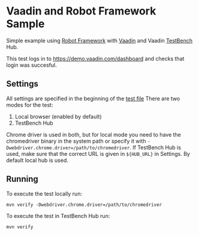 # Vaadin and Robot Framework Sample
Simple example using [Robot Framework](http://robotframework.org/) with [Vaadin](https://vaadin.com/framework) and Vaadin [TestBench](https://vaadin.com/testbench) Hub. 

This test logs in to https://demo.vaadin.com/dashboard and checks that login was succesful.

## Settings

All settings are specified in the beginning of the [test file](src/test/robotframework/acceptance/dashboard-login.robot)
There are two modes for the test:

 1. Local browser (enabled by default)
 2. TestBench Hub
 
Chrome driver is used in both, but for local mode you need to have the chromedriver binary in the system path or specify it with `-Dwebdriver.chrome.driver=/path/to/chromedriver`.
If TestBench Hub is used, make sure that the correct URL is given in `${HUB_URL}` in Settings. By default local hub is used.

## Running

To execute the test locally run:

    mvn verify -Dwebdriver.chrome.driver=/path/to/chromedriver

To execute the test in TestBench Hub run:

    mvn verify

    
